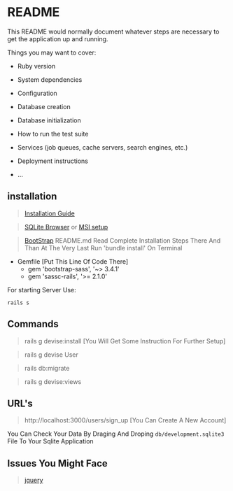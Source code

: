 # README

This README would normally document whatever steps are necessary to get the
application up and running.

Things you may want to cover:

- Ruby version

- System dependencies

- Configuration

- Database creation

- Database initialization

- How to run the test suite

- Services (job queues, cache servers, search engines, etc.)

- Deployment instructions

- ...

## installation

> [Installation Guide](https://www.tutorialspoint.com/ruby-on-rails/rails-installation.htm)

> [SQLite Browser](https://sqlitebrowser.org/) or [MSI setup](https://nightlies.sqlitebrowser.org/latest/)

> [BootStrap](https://github.com/twbs/bootstrap-sass) README.md Read Complete Installation Steps There And Than At The Very Last Run 'bundle install' On Terminal

- Gemfile [Put This Line Of Code There]
  - gem 'bootstrap-sass', '~> 3.4.1'
  - gem 'sassc-rails', '>= 2.1.0'

For starting Server Use:

```
rails s
```

## Commands

> rails g devise:install [You Will Get Some Instruction For Further Setup]

> rails g devise User

> rails db:migrate

> rails g devise:views

## URL's

> http://localhost:3000/users/sign_up [You Can Create A New Account]

You Can Check Your Data By Draging And Droping `db/development.sqlite3` File To Your Sqlite Application

## Issues You Might Face

> [jquery](https://stackoverflow.com/questions/31102282/couldnt-find-file-jquery-with-type-application-javascript)
